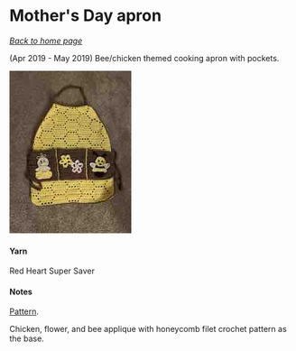 # Mother's Day apron

[*Back to home page*](..)

(Apr 2019 - May 2019) Bee/chicken themed cooking apron with pockets.

<img src="media/mothers-day-apron.jpg" style="max-width: 100%" />

#### Yarn

Red Heart Super Saver

#### Notes

[Pattern](https://www.yarnspirations.com/on/demandware.static/-/Sites-master-catalog-spinrite/default/dw16bafcd8/PDF/SCC0137-005167M.pdf).

Chicken, flower, and bee applique with honeycomb filet crochet pattern as the base.


